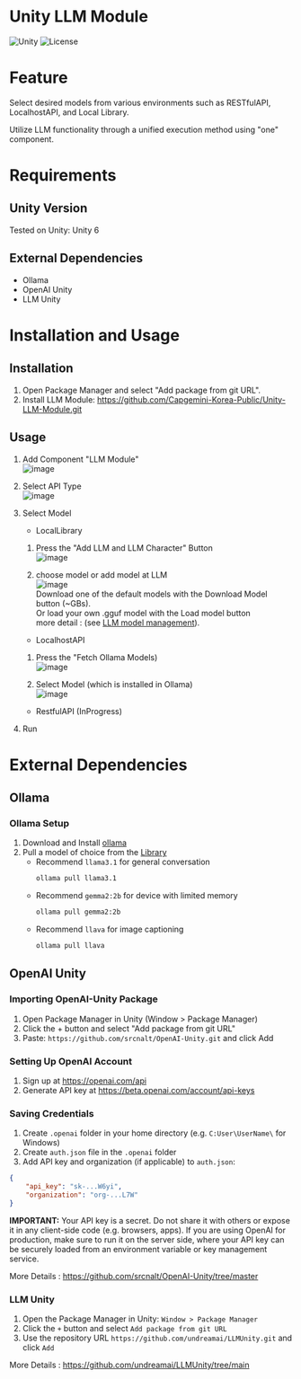 # Unity LLM Module
![Unity](https://img.shields.io/badge/Unity-6000.0.37+-black.svg?style=flat&logo=unity)
![License](https://img.shields.io/badge/License-MIT-blue.svg?style=flat) 
# Feature

Select desired models from various environments such as RESTfulAPI, LocalhostAPI, and Local Library.

Utilize LLM functionality through a unified execution method using "one" component.

# Requirements

## Unity Version
Tested on Unity: Unity 6 


## External Dependencies

- Ollama
- OpenAI Unity
- LLM Unity

# Installation and Usage

## Installation

1. Open Package Manager and select "Add package from git URL".
2. Install LLM Module: https://github.com/Capgemini-Korea-Public/Unity-LLM-Module.git

## Usage

1. Add Component "LLM Module"
   <br>![image](https://github.com/user-attachments/assets/46071f96-6b72-4abe-9760-5560708fdb40)
2. Select API Type
   <br>![image](https://github.com/user-attachments/assets/d4a58619-8cfd-4ccb-b07d-de6a112a889c)

3. Select Model
   
    - LocalLibrary
    1. Press the "Add LLM and LLM Character" Button
    <br>![image](https://github.com/user-attachments/assets/43dd490c-bf49-49b8-acc6-ea43207a1eb0)

    2. choose model or add model at LLM
    <br>![image](https://github.com/user-attachments/assets/0780950d-a905-4225-b4c5-0879b7f48b8d)
    <br> Download one of the default models with the Download Model button (~GBs).
    <br> Or load your own .gguf model with the Load model button 
    <br> more detail : (see [LLM model management](https://github.com/undreamai/LLMUnity?tab=readme-ov-file#llm-model-management)).
 
    - LocalhostAPI
    1. Press the "Fetch Ollama Models)
    <br>![image](https://github.com/user-attachments/assets/134e35cd-cdf7-4815-844d-e50d9509aae3)
    
    2. Select Model (which is installed in Ollama)
    <br>![image](https://github.com/user-attachments/assets/569157c7-0384-42c4-bdcc-201b3f2f4e33)

    
    - RestfulAPI (InProgress)
   
4. Run

# External Dependencies

## Ollama
### Ollama Setup

1. Download and Install [ollama](https://ollama.com/)
2. Pull a model of choice from the [Library](https://ollama.com/library)
    - Recommend `llama3.1` for general conversation
        ```bash
        ollama pull llama3.1
        ```
    - Recommend `gemma2:2b` for device with limited memory
        ```bash
        ollama pull gemma2:2b
        ```
    - Recommend `llava` for image captioning
        ```bash
        ollama pull llava
        ```

## OpenAI Unity

### Importing OpenAI-Unity Package

1. Open Package Manager in Unity (Window > Package Manager)
2. Click the + button and select "Add package from git URL"
3. Paste: `https://github.com/srcnalt/OpenAI-Unity.git` and click Add

### Setting Up OpenAI Account

1. Sign up at https://openai.com/api
2. Generate API key at https://beta.openai.com/account/api-keys

### Saving Credentials

1. Create `.openai` folder in your home directory (e.g. `C:User\UserName\` for Windows)
2. Create `auth.json` file in the `.openai` folder
3. Add API key and organization (if applicable) to `auth.json`:

  ```json
  {
      "api_key": "sk-...W6yi",
      "organization": "org-...L7W"
  }
  ```

**IMPORTANT:** Your API key is a secret. 
Do not share it with others or expose it in any client-side code (e.g. browsers, apps). 
If you are using OpenAI for production, make sure to run it on the server side, where your API key can be securely loaded from an environment variable or key management service.

More Details : https://github.com/srcnalt/OpenAI-Unity/tree/master


### LLM Unity
1.  Open the Package Manager in Unity: `Window > Package Manager`
2.  Click the `+` button and select `Add package from git URL`
3. Use the repository URL `https://github.com/undreamai/LLMUnity.git` and click `Add`

More Details : https://github.com/undreamai/LLMUnity/tree/main
